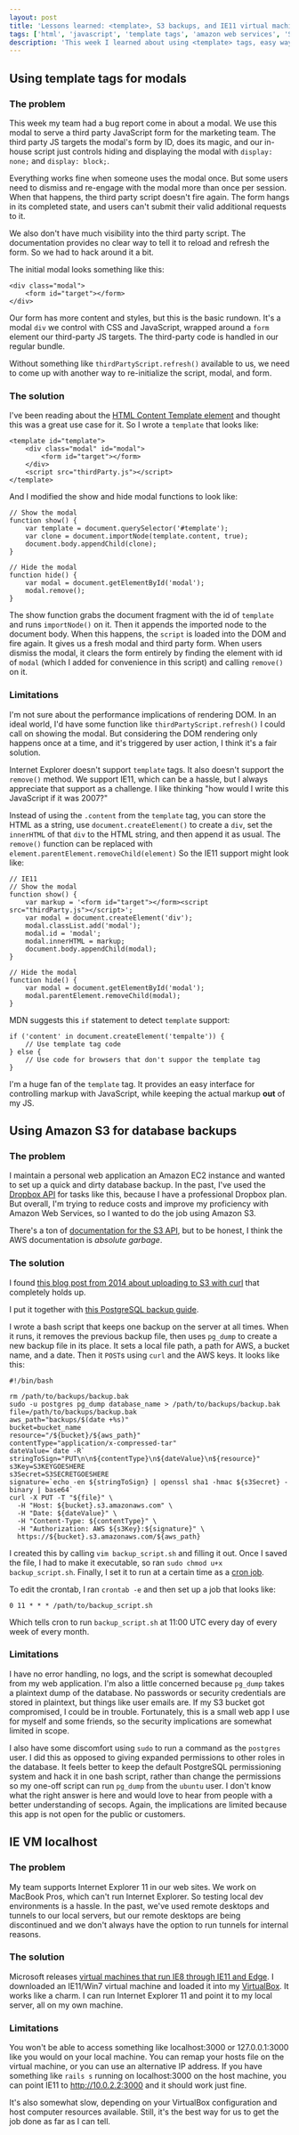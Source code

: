 ```yaml
---
layout: post
title: 'Lessons learned: <template>, S3 backups, and IE11 virtual machines'
tags: ['html', 'javascript', 'template tags', 'amazon web services', 'S3', 'postgresql', 'internet explorer', 'virtual machines' ]
description: 'This week I learned about using <template> tags, easy ways to run server backups with S3, and a good Internet Explorer testing workflow.'
---
```

## Using template tags for modals 

### The problem 
This week my team had a bug report come in about a modal. We use this modal to serve a third party JavaScript form for the marketing team. The third party JS targets the modal's form by ID, does its magic, and our in-house script just controls hiding and displaying the modal with `display: none;` and `display: block;`. 

Everything works fine when someone uses the modal once. But some users need to dismiss and re-engage with the modal more than once per session. When that happens, the third party script doesn't fire again. The form hangs in its completed state, and users can't submit their valid additional requests to it. 

We also don't have much visibility into the third party script. The documentation provides no clear way to tell it to reload and refresh the form. So we had to hack around it a bit. 

The initial modal looks something like this: 

```
<div class="modal">
    <form id="target"></form>
</div>
``` 

Our form has more content and styles, but this is the basic rundown. It's a modal `div` we control with CSS and JavaScript, wrapped around a `form` element our third-party JS targets. The third-party code is handled in our regular bundle. 

Without something like `thirdPartyScript.refresh()` available to us, we need to come up with another way to re-initialize the script, modal, and form. 

### The solution 

I've been reading about the [HTML Content Template element](https://developer.mozilla.org/en-US/docs/Web/HTML/Element/template) and thought this was a great use case for it. So I wrote a `template` that looks like: 

```
<template id="template">
    <div class="modal" id="modal">
        <form id="target"></form>
    </div>
    <script src="thirdParty.js"></script>
</template>
```

And I modified the show and hide modal functions to look like: 

```
// Show the modal
function show() {
    var template = document.querySelector('#template');
    var clone = document.importNode(template.content, true);
    document.body.appendChild(clone);
}

// Hide the modal 
function hide() {
    var modal = document.getElementById('modal');
    modal.remove();
}
```

The show function grabs the document fragment with the id of `template` and runs `importNode()` on it. Then it appends the imported node to the document body. When this happens, the `script` is loaded into the DOM and fire again. It gives us a fresh modal and third party form. When users dismiss the modal, it clears the form entirely by finding the element with id of `modal` (which I added for convenience in this script) and calling `remove()` on it. 

### Limitations 

I'm not sure about the performance implications of rendering DOM. In an ideal world, I'd have some function like `thirdPartyScript.refresh()` I could call on showing the modal. But considering the DOM rendering only happens once at a time, and it's triggered by user action, I think it's a fair solution. 

Internet Explorer doesn't support `template` tags. It also doesn't support the `remove()` method. We support IE11, which can be a hassle, but I always appreciate that support as a challenge. I like thinking "how would I write this JavaScript if it was 2007?" 

Instead of using the `.content` from the `template` tag, you can store the HTML as a string, use `document.createElement()` to create a `div`, set the `innerHTML` of that `div` to the HTML string, and then append it as usual. The `remove()` function can be replaced with `element.parentElement.removeChild(element)` So the IE11 support might look like: 

```
// IE11 
// Show the modal
function show() {
    var markup = '<form id="target"></form><script src="thirdParty.js"></script>';
    var modal = document.createElement('div');
    modal.classList.add('modal');
    modal.id = 'modal';
    modal.innerHTML = markup;
    document.body.appendChild(modal);
}

// Hide the modal 
function hide() {
    var modal = document.getElementById('modal');
    modal.parentElement.removeChild(modal);
}
```

MDN suggests this `if` statement to detect `template` support: 

```
if ('content' in document.createElement('tempalte')) {
    // Use template tag code 
} else {
    // Use code for browsers that don't suppor the template tag
}
```

I'm a huge fan of the `template` tag. It provides an easy interface for controlling markup with JavaScript, while keeping the actual markup **out** of my JS. 

## Using Amazon S3 for database backups

### The problem 

I maintain a personal web application an Amazon EC2 instance and wanted to set up a quick and dirty database backup. In the past, I've used the [Dropbox API](https://www.dropbox.com/developers/documentation/http/overview) for tasks like this, because I have a professional Dropbox plan. But overall, I'm trying to reduce costs and improve my proficiency with Amazon Web Services, so I wanted to do the job using Amazon S3. 

There's a ton of [documentation for the S3 API](https://docs.aws.amazon.com/AmazonS3/latest/API/Welcome.html), but to be honest, I think the AWS documentation is *absolute garbage*. 

### The solution 

I found [this blog post from 2014 about uploading to S3 with curl](http://tmont.com/blargh/2014/1/uploading-to-s3-in-bash) that completely holds up.

I put it together with [this PostgreSQL backup guide](https://www.vultr.com/docs/how-to-backup-and-restore-postgresql-databases-on-ubuntu-16-04). 

I wrote a bash script that keeps one backup on the server at all times. When it runs, it removes the previous backup file, then uses `pg_dump` to create a new backup file in its place. It sets a local file path, a path for AWS, a bucket name, and a date. Then it `POST`s using `curl` and the AWS keys. It looks like this: 

```
#!/bin/bash

rm /path/to/backups/backup.bak
sudo -u postgres pg_dump database_name > /path/to/backups/backup.bak
file=/path/to/backups/backup.bak
aws_path="backups/$(date +%s)"
bucket=bucket_name
resource="/${bucket}/${aws_path}"
contentType="application/x-compressed-tar"
dateValue=`date -R`
stringToSign="PUT\n\n${contentType}\n${dateValue}\n${resource}"
s3Key=S3KEYGOESHERE
s3Secret=S3SECRETGOESHERE
signature=`echo -en ${stringToSign} | openssl sha1 -hmac ${s3Secret} -binary | base64`
curl -X PUT -T "${file}" \
  -H "Host: ${bucket}.s3.amazonaws.com" \
  -H "Date: ${dateValue}" \
  -H "Content-Type: ${contentType}" \
  -H "Authorization: AWS ${s3Key}:${signature}" \
  https://${bucket}.s3.amazonaws.com/${aws_path}
```

I created this by calling `vim backup_script.sh` and filling it out. Once I saved the file, I had to make it executable, so ran `sudo chmod u+x backup_script.sh`. Finally, I set it to run at a certain time as a [cron job](https://www.ostechnix.com/a-beginners-guide-to-cron-jobs/). 

To edit the crontab, I ran `crontab -e` and then set up a job that looks like: 

```
0 11 * * * /path/to/backup_script.sh
```

Which tells cron to run `backup_script.sh` at 11:00 UTC every day of every week of every month. 

### Limitations 

I have no error handling, no logs, and the script is somewhat decoupled from my web application. I'm also a little concerned because `pg_dump` takes a plaintext dump of the database. No passwords or security credentials are stored in plaintext, but things like user emails are. If my S3 bucket got compromised, I could be in trouble. Fortunately, this is a small web app I use for myself and some friends, so the security implications are somewhat limited in scope. 

I also have some discomfort using `sudo` to run a command as the `postgres` user. I did this as opposed to giving expanded permissions to other roles in the database. It feels better to keep the default PostgreSQL permissioning system and hack it in one bash script, rather than change the permissions so my one-off script can run `pg_dump` from the `ubuntu` user. I don't know what the right answer is here and would love to hear from people with a better understanding of secops. Again, the implications are limited because this app is not open for the public or customers. 

## IE VM localhost

### The problem 

My team supports Internet Explorer 11 in our web sites. We work on MacBook Pros, which can't run Internet Explorer. So testing local dev environments is a hassle. In the past, we've used remote desktops and tunnels to our local servers, but our remote desktops are being discontinued and we don't always have the option to run tunnels for internal reasons. 

### The solution 

Microsoft releases [virtual machines that run IE8 through IE11 and Edge](https://developer.microsoft.com/en-us/microsoft-edge/tools/vms/). I downloaded an IE11/Win7 virtual machine and loaded it into my [VirtualBox](https://www.virtualbox.org/wiki/Downloads). It works like a charm. I can run Internet Explorer 11 and point it to my local server, all on my own machine. 

### Limitations 

You won't be able to access something like localhost:3000 or 127.0.0.1:3000 like you would on your local machine. You can remap your hosts file on the virtual machine, or you can use an alternative IP address. If you have something like `rails s` running on localhost:3000 on the host machine, you can point IE11 to http://10.0.2.2:3000 and it should work just fine. 

It's also somewhat slow, depending on your VirtualBox configuration and host computer resources available. Still, it's the best way for us to get the job done as far as I can tell. 